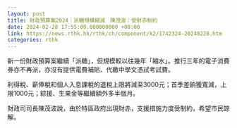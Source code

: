 ```yaml
---
layout: post
title: 財政預算案2024｜派糖規模縮減　陳茂波：受財赤制約
date: 2024-02-28 17:55:09.000000000 +08:00
link: https://news.rthk.hk/rthk/ch/component/k2/1742324-20240228.htm
categories: rthk
---
```


新一份財政預算案繼續「派糖」，但規模較以往幾年「縮水」。推行三年的電子消費券亦不再派，亦沒有提供電費補貼、代繳中學文憑試考試費。

利得稅、薪俸稅和個人入息課稅的退稅上限將減至3000元；首季差餉獲寬減，上限1000元；綜援、生果金等繼續額外多半個月。

財政司司長陳茂波說，由於特區政府出現財赤，支援措施力度受制約，希望市民諒解。
